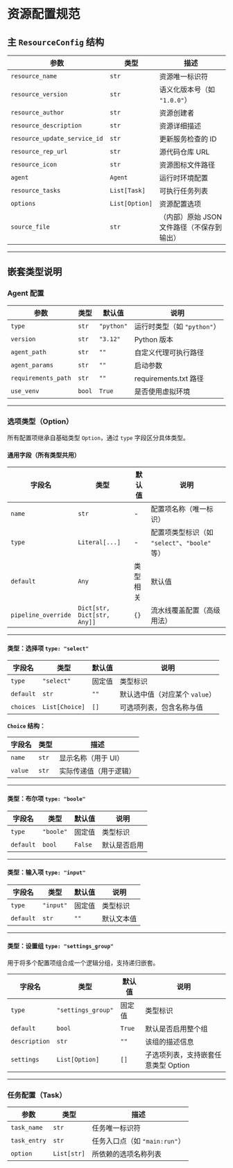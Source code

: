 
# 资源配置规范

## 主 `ResourceConfig` 结构

| 参数                           | 类型             | 描述                       |
| ---------------------------- | -------------- | ------------------------ |
| `resource_name`              | `str`          | 资源唯一标识符                  |
| `resource_version`           | `str`          | 语义化版本号（如 `"1.0.0"`）      |
| `resource_author`            | `str`          | 资源创建者                    |
| `resource_description`       | `str`          | 资源详细描述                   |
| `resource_update_service_id` | `str`          | 更新服务检查的 ID               |
| `resource_rep_url`           | `str`          | 源代码仓库 URL                |
| `resource_icon`              | `str`          | 资源图标文件路径                 |
| `agent`                      | `Agent`        | 运行时环境配置                  |
| `resource_tasks`             | `List[Task]`   | 可执行任务列表                  |
| `options`                    | `List[Option]` | 资源配置选项                   |
| `source_file`                | `str`          | （内部）原始 JSON 文件路径（不保存到输出） |

---

## 嵌套类型说明

###  Agent 配置

| 参数                  | 类型              | 默认值        | 说明                  |
| ------------------- | --------------- | ---------- | ------------------- |
| `type`              | `str`           | `"python"` | 运行时类型（如 `"python"`） |
| `version`           | `str`           | `"3.12"`   | Python 版本           |
| `agent_path`        | `str`           | `""`       | 自定义代理可执行路径          |
| `agent_params`      | `str`           | `""`       | 启动参数                |
| `requirements_path` | `str`           | `""`       | requirements.txt 路径 |
| `use_venv`          | `bool`          | `True`     | 是否使用虚拟环境            |

---

### 选项类型（Option）

所有配置项继承自基础类型 `Option`，通过 `type` 字段区分具体类型。

#### 通用字段（所有类型共用）

| 字段名                 | 类型                          | 默认值  | 说明                                |
| ------------------- | --------------------------- | ---- | --------------------------------- |
| `name`              | `str`                       | -    | 配置项名称（唯一标识）                       |
| `type`              | `Literal[...]`              | -    | 配置项类型标识（如 `"select"`、`"boole"` 等） |
| `default`           | `Any`                       | 类型相关 | 默认值                               |
| `pipeline_override` | `Dict[str, Dict[str, Any]]` | `{}` | 流水线覆盖配置（高级用法）                     |

---

#### 类型：选择项 `type: "select"`

| 字段名       | 类型             | 默认值  | 说明                  |
| --------- | -------------- | ---- | ------------------- |
| `type`    | `"select"`     | 固定值  | 类型标识                |
| `default` | `str`          | `""` | 默认选中值（对应某个 `value`） |
| `choices` | `List[Choice]` | `[]` | 可选项列表，包含名称与值        |

**`Choice` 结构：**

| 字段名     | 类型    | 描述          |
| ------- | ----- | ----------- |
| `name`  | `str` | 显示名称（用于 UI） |
| `value` | `str` | 实际传递值（用于逻辑） |

---

#### 类型：布尔项 `type: "boole"`

| 字段名       | 类型        | 默认值     | 说明     |
| --------- | --------- | ------- | ------ |
| `type`    | `"boole"` | 固定值     | 类型标识   |
| `default` | `bool`    | `False` | 默认是否启用 |

---

#### 类型：输入项 `type: "input"`

| 字段名       | 类型        | 默认值  | 说明    |
| --------- | --------- | ---- | ----- |
| `type`    | `"input"` | 固定值  | 类型标识  |
| `default` | `str`     | `""` | 默认文本值 |

---

#### 类型：设置组 `type: "settings_group"`

用于将多个配置项组合成一个逻辑分组，支持递归嵌套。

| 字段名           | 类型                 | 默认值    | 说明                    |
| ------------- | ------------------ | ------ | --------------------- |
| `type`        | `"settings_group"` | 固定值    | 类型标识                  |
| `default`     | `bool`             | `True` | 默认是否启用整个组             |
| `description` | `str`              | `""`   | 该组的描述信息               |
| `settings`    | `List[Option]`     | `[]`   | 子选项列表，支持嵌套任意类型 Option |

---

###  任务配置（Task）

| 参数           | 类型          | 描述                    |
| ------------ | ----------- | --------------------- |
| `task_name`  | `str`       | 任务唯一标识符               |
| `task_entry` | `str`       | 任务入口点（如 `"main:run"`） |
| `option`     | `List[str]` | 所依赖的选项名称列表            |

